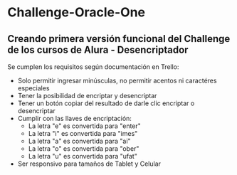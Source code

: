 # Challenge-Oracle-One
## Creando primera versión funcional del Challenge de los cursos de Alura - Desencriptador
Se cumplen los requisitos según documentación en Trello:
- Solo permitir ingresar minúsculas, no permitir acentos ni caractéres especiales
- Tener la posibilidad de encriptar y desencriptar
- Tener un botón copiar del resultado de darle clic encriptar o desencriptar
- Cumplir con las llaves de encriptación:
  - La letra "e" es convertida para "enter"
  - La letra "i" es convertida para "imes"
  - La letra "a" es convertida para "ai"
  - La letra "o" es convertida para "ober"
  - La letra "u" es convertida para "ufat"
- Ser responsivo para tamaños de Tablet y Celular
